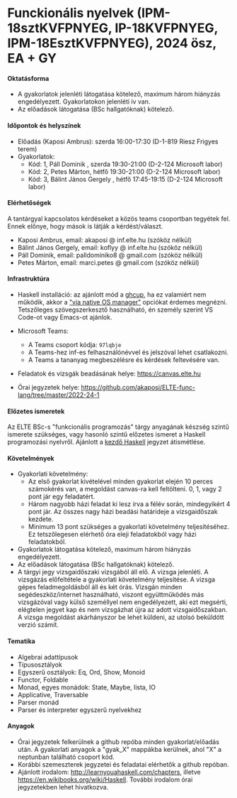 # Funckionális nyelvek (IPM-18sztKVFPNYEG, IP-18KVFPNYEG, IPM-18EsztKVFPNYEG), 2024 ösz, EA + GY

#### Oktatásforma

- A gyakorlatok jelenléti látogatása kötelező, maximum három hiányzás engedélyezett. Gyakorlatokon jelenléti ív van.
- Az előadások látogatása (BSc hallgatóknak) kötelező.

#### Időpontok és helyszínek

- Előadás (Kaposi Ambrus): szerda 16:00-17:30 (D-1-819 Riesz Frigyes terem)
- Gyakorlatok:
  + Kód: 1, Páll Dominik , szerda  19:30-21:00 (D-2-124 Microsoft labor)
  + Kód: 2, Petes Márton, hétfő  19:30-21:00 (D-2-124 Microsoft labor)
  + Kód: 3, Bálint János Gergely , hétfő    17:45-19:15 (D-2-124 Microsoft labor)

#### Elérhetőségek

A tantárgyal kapcsolatos kérdéseket a közös teams csoportban tegyétek fel. Ennek előnye, hogy mások is látják a kérdést/választ.

- Kaposi Ambrus, email: akaposi @ inf.elte.hu (szóköz nélkül)
- Bálint János Gergely, email: koflyy @ inf.elte.hu (szóköz nélkül)
- Páll Dominik, email: palldominiko8 @ gmail.com (szóköz nélkül)
- Petes Márton, email: marci.petes @ gmail.com (szóköz nélkül)

#### Infrastruktúra

- Haskell installáció: az ajánlott mód a [ghcup](https://www.haskell.org/ghcup/), ha ez valamiért
  nem működik, akkor a ["via native OS manager"](https://www.haskell.org/downloads/) opciókat érdemes
  megnézni. Tetszőleges szövegszerkesztő használható, én személy szerint VS Code-ot vagy Emacs-ot ajánlok.

- Microsoft Teams:
  + A Teams csoport kódja: `97lqbje`
  + A Teams-hez inf-es felhasználónévvel és jelszóval lehet csatlakozni.
  + A Teams a tananyag megbeszélésre és kérdések feltevésére van.

- Feladatok és vizsgák beadásának helye: https://canvas.elte.hu

- Órai jegyzetek helye: https://github.com/akaposi/ELTE-func-lang/tree/master/2022-24-1

#### Előzetes ismeretek

Az ELTE BSc-s "funkcionális programozás" tárgy anyagának készség szintű ismerete
szükséges, vagy hasonló szintű előzetes ismeret a Haskell programozási
nyelvről. Ajánlott a [kezdő Haskell](http://lambda.inf.elte.hu/Index.xml)
jegyzet átismétlése.

#### Követelmények

- Gyakorlati követelmény:
  + Az első gyakorlat kivételével minden gyakorlat elején 10 perces számokérés van, a megoldást
    canvas-ra kell feltölteni. 0, 1, vagy 2 pont jár egy feladatért.
  + Három nagyobb házi feladat ki lesz írva a félév során, mindegyikért 4 pont
    jár. Az összes nagy házi beadási határideje a vizsgaidőszak kezdete.
  + Minimum 13 pont szükséges a gyakorlati követelmény teljesítéséhez. Ez
    tetszőlegesen elérhető óra eleji feladatokból vagy házi feladatokból.
- Gyakorlatok látogatása kötelező, maximum három hiányzás engedélyezett.
- Az előadások látogatása (BSc hallgatóknak) kötelező.
- A tárgyi jegy vizsgaidőszaki vizsgából áll elő. A vizsga jelenléti. A
  vizsgázás előfeltétele a gyakorlati követelmény teljesítése. A vizsga gépes
  feladmegoldásból áll és két órás. Vizsgán minden segédeszköz/internet
  használható, viszont együttműködés más vizsgázóval vagy külső személlyel nem
  engedélyezett, aki ezt megsérti, elégtelen jegyet kap és nem vizsgázhat újra
  az adott vizsgaidőszakban. A vizsga megoldást akárhányszor be lehet küldeni,
  az utolsó beküldött verzió számít.

#### Tematika

- Algebrai adattípusok
- Típusosztályok
- Egyszerű osztályok: Eq, Ord, Show, Monoid
- Functor, Foldable
- Monad, egyes monádok: State, Maybe, lista, IO
- Applicative, Traversable
- Parser monád
- Parser és interpreter egyszerű nyelvekhez

#### Anyagok

- Órai jegyzetek felkerülnek a github repóba minden gyakorlat/előadás után. A
  gyakorlati anyagok a "gyak_X" mappákba kerülnek, ahol "X" a neptunban
  található csoport kód.
- Korábbi szemeszterek jegyzetei és feladatai elérhetők a github repóban.
- Ajánlott irodalom: http://learnyouahaskell.com/chapters, illetve
  https://en.wikibooks.org/wiki/Haskell. További irodalom órai jegyzetekben
  lehet hivatkozva.
